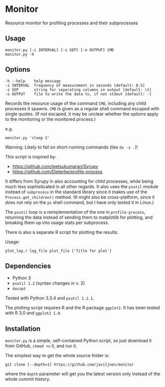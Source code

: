 Monitor
=======

Resource monitor for profiling processes and their subprocesses

Usage
-----

    monitor.py [-i INTERVAL] [-s SEP] [-o OUTPUT] CMD
    monitor.py -h

Options
-------

    -h --help    help message
    -i INTERVAL  frequency of measurement in seconds [default: 0.5]
    -s SEP       string for separating columns in output [default: \t]
    -o OUTPUT    file to write the data to, if not stdout [default: -]

Records the resource usage of the command `CMD`, including any child
processes it spawns. `CMD` is given as a regular shell command escaped
with single quotes. (If not escaped, it may be unclear whether the
options apply to the monitoring or the monitored process.)

e.g.

    monitor.py 'sleep 2'

Warning: Likely to fail on short-running commands (like `du -s .`)!

This script is inspired by:

* https://github.com/jeetsukumaran/Syrupy
* https://github.com/Dieterbe/profile-process

It differs from Syrupy in also accounting for child processes, while
being much less sophisticated in all other regards. It also uses
the `psutil` module instead of `subprocess` in the standard library
since it makes use of the `Process.get_children()` method.
(It might also be cross-platform, since it does not rely on the `ps`
shell command, but I have only tested it in Linux.)

The `psutil` loop is a reimplementation of the one in `profile-process`,
returning the data instead of sending them to matplotlib for plotting,
and breaking them up into usage stats per subprocess.

There is also a separate R script for plotting the results.

Usage:

	plot_log.r log_file plot_file ['Title for plot']

Dependencies
------------

* Python 3
* `psutil 1.2` (syntax changes in v. 2)
* `docopt`

Tested with Python 3.3.4 and `psutil 1.2.1`.

The plotting script requires R and the R package `ggplot2`.
It has been tested with R 3.0 and `ggplot2 1.0`.

Installation
------------

`monitor.py` is a simple, self-contained Python script, so just download
it from GitHub, `chmod +x` it, and run it.

The simplest way to get the whole source folder is:

	git clone [--depth=1] https://github.com/javiljoen/monitor

where the `depth` parameter will get you the latest version only
instead of the whole commit history.

